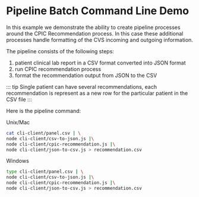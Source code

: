 

# Pipeline Batch Command Line Demo

In this example we demonstrate the ability to create pipeline processes around the 
CPIC Recommendation process.  In this case these additional processes handle formatting of the CVS incoming
and outgoing information.

The pipeline consists of the following steps:
1. patient clinical lab report in a CSV format converted into JSON format
1. run CPIC recommendation process
1. format the recommendation output from JSON to the CSV

::: tip
Single patient can have several recommendations, each recommendation is represent as a new row for
the particular patient in the CSV file
:::

Here is the pipeline command:

Unix/Mac
```bash
cat cli-client/panel.csv | \
node cli-client/csv-to-json.js |\
node cli-client/cpic-recommendation.js |\
node cli-client/json-to-csv.js > recommendation.csv
```

Windows
```bash
type cli-client/panel.csv | \
node cli-client/csv-to-json.js |\
node cli-client/cpic-recommendation.js |\
node cli-client/json-to-csv.js > recommendation.csv
```
